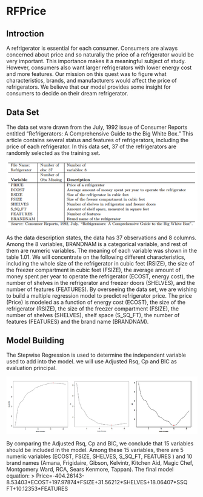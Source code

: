 # RFPrice
## Introction
A refrigerator is essential for each consumer. Consumers are always concerned about price and so naturally the price of a refrigerator would be very important.  This importance makes it a meaningful subject of study.  However, consumers also want larger refrigerators with lower energy cost and more features.  Our mission on this quest was to figure what characteristics, brands, and manufacturers would affect the price of refrigerators.  We believe that our model provides some insight for consumers to decide on their dream refrigerator.
##
## Data Set
The data set ware drawn from the July, 1992 issue of Consumer Reports entitled “Refrigerators: A Comprehensive Guide to the Big White Box.” This article contains several status and features of refrigerators, including the price of each refrigerator. In this data set, 37 of the refrigerators are randomly selected as the training set. 
<p align="center">
  <img src="https://github.com/Israfiliya/RFPrice/blob/master/pasted%20image%200.png">
</p>
As the data description states, the data has 37 observations and 8 columns. Among the 8 variables, BRANDNAM is a categorical variable, and rest of them are numeric variables. The meaning of each variable was shown in the table 1.01. We will concentrate on  the following different characteristics, including the whole size of the refrigerator in cubic feet (RSIZE), the size of the freezer compartment in cubic feet (FSIZE), the average amount of money spent per year to operate the refrigerator (ECOST, energy cost), the number of shelves in the refrigerator and freezer doors (SHELVES), and the number of features (FEATURES). 
By overseeing the data set, we are wishing to build a multiple regression model to predict refrigerator price. The price (Price) is modeled as a function of energy cost (ECOST), the size of the refrigerator (RSIZE), the size of the freezer compartment (FSIZE), the number of shelves (SHELVES), shelf space (S_SQ_FT), the number of features (FEATURES) and the brand name (BRANDNAM).

## Model Building
The Stepwise Regression is used to determine the independent variable used to add into the model. we will use Adjusted Rsq, Cp and BIC as evaluation principal.
<p align="center">
  <img src="https://github.com/Israfiliya/RFPrice/blob/master/vs-regression.jpg">
</p>
By comparing the Adjusted Rsq, Cp and BIC, we conclude that 15 variables should be included in the model. Among these 15 variables, there are 5 numeric variables (ECOST, FSIZE, SHELVES, S_SQ_FT, FEATURES ) and 10 brand names (Amana, Frigidaire, Gibson, Kelvintr, Kitchen Aid, Magic Chef, Montgomery Ward, RCA, Sears Kenmore, Tappan).
The final model equation:
> Price=-404.26143-8.53403*ECOST+197.97874*FSIZE+31.56212*SHELVES+18.06407*SSQ FT+10.12353*FEATURES
